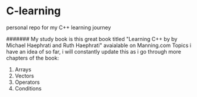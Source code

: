 # C-learning
personal repo for my C++ learning journey

#######
My study book is this great book titled "Learning C++ by by Michael Haephrati and Ruth Haephrati" avaialable on Manning.com
Topics i have an idea of so far, i will constantly update this as i go through more chapters of the book:

1. Arrays
2. Vectors
3. Operators
4. Conditions

######
